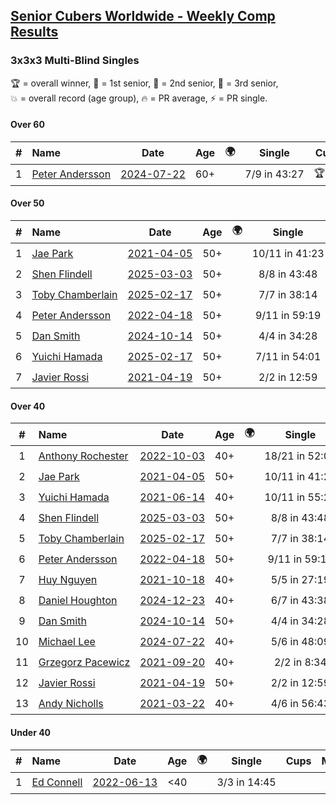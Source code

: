 <style>table {white-space: nowrap;}</style>
<link rel="stylesheet" type="text/css" href="/scw-comp/css/flags.css" />

## [Senior Cubers Worldwide - Weekly Comp Results](/scw-comp/results/)
### 3x3x3 Multi-Blind Singles

<span style="white-space: nowrap;">🏆 = overall winner</span>, <span style="white-space: nowrap;">🥇 = 1st senior</span>, <span style="white-space: nowrap;">🥈 = 2nd senior</span>, <span style="white-space: nowrap;">🥉 = 3rd senior</span>, <span style="white-space: nowrap;">💥 = overall record (age group)</span>, <span style="white-space: nowrap;">🔥 = PR average</span>, <span style="white-space: nowrap;">⚡ = PR single</span>.

#### Over 60

| # | Name | Date | Age | 🌍 | Single | Cups | Medals | Achievements | Video |
| :--: | :-- | :--: | :--: | :--: | :--: | :--: | :-- | :-- | :-- |
| 1 | [Peter Andersson](../../persons/peter_andersson/333mbf.md) | [2024-07-22](../../results/2024-07-22/333mbf.md) | 60+ | <i class="flag flag-SE" /> | 7/9 in 43:27 | 🏆 x 9 | 🥇 x 9, 🥈 x 2, 🥉 x 1 | 💥 x 3, ⚡ x 5 | [Desktop](https://www.facebook.com/events/1178365719879226/permalink/1184562292592902) / [Mobile](https://m.facebook.com/events/1178365719879226?view=permalink&id=1184562292592902) |

#### Over 50

| # | Name | Date | Age | 🌍 | Single | Cups | Medals | Achievements | Video |
| :--: | :-- | :--: | :--: | :--: | :--: | :--: | :-- | :-- | :-- |
| 1 | [Jae Park](../../persons/jae_park/333mbf.md) | [2021-04-05](../../results/2021-04-05/333mbf.md) | 50+ | <i class="flag flag-US" /> | 10/11 in 41:23 | 🏆 x 4 | 🥇 x 4, 🥈 x 3 | 💥 x 3, ⚡ x 3 | [Desktop](https://www.facebook.com/events/902189670577686/permalink/906789420117711) / [Mobile](https://m.facebook.com/events/902189670577686?view=permalink&id=906789420117711) |
| 2 | [Shen Flindell](../../persons/shen_flindell/333mbf.md) | [2025-03-03](../../results/2025-03-03/333mbf.md) | 50+ | <i class="flag flag-AU" /> | 8/8 in 43:48 | 🏆 x 5 | 🥇 x 5, 🥈 x 7, 🥉 x 3 | ⚡ x 4 | [Desktop](https://www.facebook.com/events/3961748167376856/permalink/3971161813102158) / [Mobile](https://m.facebook.com/events/3961748167376856?view=permalink&id=3971161813102158) |
| 3 | [Toby Chamberlain](../../persons/toby_chamberlain/333mbf.md) | [2025-02-17](../../results/2025-02-17/333mbf.md) | 50+ | <i class="flag flag-AU" /> | 7/7 in 38:14 | 🏆 x 6 | 🥇 x 6, 🥈 x 2, 🥉 x 3 | ⚡ x 5 | [Desktop](https://www.facebook.com/events/584866521185796/permalink/593876933618088) / [Mobile](https://m.facebook.com/events/584866521185796?view=permalink&id=593876933618088) |
| 4 | [Peter Andersson](../../persons/peter_andersson/333mbf.md) | [2022-04-18](../../results/2022-04-18/333mbf.md) | 50+ | <i class="flag flag-SE" /> | 9/11 in 59:19 | 🏆 x 9 | 🥇 x 9, 🥈 x 2, 🥉 x 1 | 💥 x 3, ⚡ x 5 | [Desktop](https://www.facebook.com/events/564968054789422/permalink/567026547916906) / [Mobile](https://m.facebook.com/events/564968054789422?view=permalink&id=567026547916906) |
| 5 | [Dan Smith](../../persons/dan_smith/333mbf.md) | [2024-10-14](../../results/2024-10-14/333mbf.md) | 50+ | <i class="flag flag-US" /> | 4/4 in 34:28 | 🏆 x 2 | 🥇 x 2, 🥈 x 2, 🥉 x 1 | ⚡ x 3 | [Desktop](https://www.facebook.com/events/844597247519001/permalink/852175546761171) / [Mobile](https://m.facebook.com/events/844597247519001?view=permalink&id=852175546761171) |
| 6 | [Yuichi Hamada](../../persons/yuichi_hamada/333mbf.md) | [2025-02-17](../../results/2025-02-17/333mbf.md) | 50+ | <i class="flag flag-JP" /> | 7/11 in 54:01 | 🏆 x 5 | 🥇 x 5, 🥈 x 2 | ⚡ x 5 | [Desktop](https://www.facebook.com/events/584866521185796/permalink/594603600212088) / [Mobile](https://m.facebook.com/events/584866521185796?view=permalink&id=594603600212088) |
| 7 | [Javier Rossi](../../persons/javier_rossi/333mbf.md) | [2021-04-19](../../results/2021-04-19/333mbf.md) | 50+ | <i class="flag flag-AR" /> | 2/2 in 12:59 |  | 🥉 x 1 | ⚡ x 1 | [Desktop](https://www.facebook.com/100000123498724/videos/4564969236850481) / [Mobile](https://m.facebook.com/100000123498724/videos/4564969236850481) |

#### Over 40

| # | Name | Date | Age | 🌍 | Single | Cups | Medals | Achievements | Video |
| :--: | :-- | :--: | :--: | :--: | :--: | :--: | :-- | :-- | :-- |
| 1 | [Anthony Rochester](../../persons/anthony_rochester/333mbf.md) | [2022-10-03](../../results/2022-10-03/333mbf.md) | 40+ | <i class="flag flag-AU" /> | 18/21 in 52:05 | 🏆 x 22 | 🥇 x 22, 🥈 x 4, 🥉 x 2 | 💥 x 4, ⚡ x 9 | [Desktop](https://www.facebook.com/events/470841368325055/permalink/471770924898766) / [Mobile](https://m.facebook.com/events/470841368325055?view=permalink&id=471770924898766) |
| 2 | [Jae Park](../../persons/jae_park/333mbf.md) | [2021-04-05](../../results/2021-04-05/333mbf.md) | 50+ | <i class="flag flag-US" /> | 10/11 in 41:23 | 🏆 x 4 | 🥇 x 4, 🥈 x 3 | 💥 x 3, ⚡ x 3 | [Desktop](https://www.facebook.com/events/902189670577686/permalink/906789420117711) / [Mobile](https://m.facebook.com/events/902189670577686?view=permalink&id=906789420117711) |
| 3 | [Yuichi Hamada](../../persons/yuichi_hamada/333mbf.md) | [2021-06-14](../../results/2021-06-14/333mbf.md) | 40+ | <i class="flag flag-JP" /> | 10/11 in 55:24 | 🏆 x 5 | 🥇 x 5, 🥈 x 2 | ⚡ x 5 | [Desktop](https://www.facebook.com/events/1486483778369091/permalink/1490555891295213) / [Mobile](https://m.facebook.com/events/1486483778369091?view=permalink&id=1490555891295213) |
| 4 | [Shen Flindell](../../persons/shen_flindell/333mbf.md) | [2025-03-03](../../results/2025-03-03/333mbf.md) | 50+ | <i class="flag flag-AU" /> | 8/8 in 43:48 | 🏆 x 5 | 🥇 x 5, 🥈 x 7, 🥉 x 3 | ⚡ x 4 | [Desktop](https://www.facebook.com/events/3961748167376856/permalink/3971161813102158) / [Mobile](https://m.facebook.com/events/3961748167376856?view=permalink&id=3971161813102158) |
| 5 | [Toby Chamberlain](../../persons/toby_chamberlain/333mbf.md) | [2025-02-17](../../results/2025-02-17/333mbf.md) | 50+ | <i class="flag flag-AU" /> | 7/7 in 38:14 | 🏆 x 6 | 🥇 x 6, 🥈 x 2, 🥉 x 3 | ⚡ x 5 | [Desktop](https://www.facebook.com/events/584866521185796/permalink/593876933618088) / [Mobile](https://m.facebook.com/events/584866521185796?view=permalink&id=593876933618088) |
| 6 | [Peter Andersson](../../persons/peter_andersson/333mbf.md) | [2022-04-18](../../results/2022-04-18/333mbf.md) | 50+ | <i class="flag flag-SE" /> | 9/11 in 59:19 | 🏆 x 9 | 🥇 x 9, 🥈 x 2, 🥉 x 1 | 💥 x 3, ⚡ x 5 | [Desktop](https://www.facebook.com/events/564968054789422/permalink/567026547916906) / [Mobile](https://m.facebook.com/events/564968054789422?view=permalink&id=567026547916906) |
| 7 | [Huy Nguyen](../../persons/huy_nguyen/333mbf.md) | [2021-10-18](../../results/2021-10-18/333mbf.md) | 40+ | <i class="flag flag-CA" /> | 5/5 in 27:19 |  | 🥈 x 2, 🥉 x 3 | ⚡ x 2 | [Desktop](https://www.facebook.com/events/307788960729409/permalink/315434876631484) / [Mobile](https://m.facebook.com/events/307788960729409?view=permalink&id=315434876631484) |
| 8 | [Daniel Houghton](../../persons/daniel_houghton/333mbf.md) | [2024-12-23](../../results/2024-12-23/333mbf.md) | 40+ | <i class="flag flag-CH" /> | 6/7 in 43:38 | 🏆 x 5 | 🥇 x 5, 🥈 x 4, 🥉 x 2 | ⚡ x 7 | [Desktop](https://www.facebook.com/events/585513520866394/permalink/594243749993371) / [Mobile](https://m.facebook.com/events/585513520866394?view=permalink&id=594243749993371) |
| 9 | [Dan Smith](../../persons/dan_smith/333mbf.md) | [2024-10-14](../../results/2024-10-14/333mbf.md) | 50+ | <i class="flag flag-US" /> | 4/4 in 34:28 | 🏆 x 2 | 🥇 x 2, 🥈 x 2, 🥉 x 1 | ⚡ x 3 | [Desktop](https://www.facebook.com/events/844597247519001/permalink/852175546761171) / [Mobile](https://m.facebook.com/events/844597247519001?view=permalink&id=852175546761171) |
| 10 | [Michael Lee](../../persons/michael_lee/333mbf.md) | [2024-07-22](../../results/2024-07-22/333mbf.md) | 40+ | <i class="flag flag-US" /> | 5/6 in 48:09 | 🏆 x 1 | 🥇 x 1, 🥈 x 1 | ⚡ x 2 | [Desktop](https://www.facebook.com/events/1178365719879226/permalink/1185885289127269) / [Mobile](https://m.facebook.com/events/1178365719879226?view=permalink&id=1185885289127269) |
| 11 | [Grzegorz Pacewicz](../../persons/grzegorz_pacewicz/333mbf.md) | [2021-09-20](../../results/2021-09-20/333mbf.md) | 40+ | <i class="flag flag-PL" /> | 2/2 in 8:34 |  | 🥈 x 1 | ⚡ x 1 | [Desktop](https://www.facebook.com/events/161657459452919/permalink/166225332329465) / [Mobile](https://m.facebook.com/events/161657459452919?view=permalink&id=166225332329465) |
| 12 | [Javier Rossi](../../persons/javier_rossi/333mbf.md) | [2021-04-19](../../results/2021-04-19/333mbf.md) | 50+ | <i class="flag flag-AR" /> | 2/2 in 12:59 |  | 🥉 x 1 | ⚡ x 1 | [Desktop](https://www.facebook.com/100000123498724/videos/4564969236850481) / [Mobile](https://m.facebook.com/100000123498724/videos/4564969236850481) |
| 13 | [Andy Nicholls](../../persons/andy_nicholls/333mbf.md) | [2021-03-22](../../results/2021-03-22/333mbf.md) | 40+ | <i class="flag flag-GB" /> | 4/6 in 56:43 |  |  | ⚡ x 1 | [Desktop](https://www.facebook.com/events/351132469547749/permalink/352668766060786) / [Mobile](https://m.facebook.com/events/351132469547749?view=permalink&id=352668766060786) |

#### Under 40

| # | Name | Date | Age | 🌍 | Single | Cups | Medals | Achievements | Video |
| :--: | :-- | :--: | :--: | :--: | :--: | :--: | :-- | :-- | :-- |
| 1 | [Ed Connell](../../persons/ed_connell/333mbf.md) | [2022-06-13](../../results/2022-06-13/333mbf.md) | <40 | <i class="flag flag-IE" /> | 3/3 in 14:45 |  |  | ⚡ x 3 | [Desktop](https://www.facebook.com/events/1178827662661240/permalink/1183083888902284) / [Mobile](https://m.facebook.com/events/1178827662661240?view=permalink&id=1183083888902284) |


<!-- Global site tag (gtag.js) - Google Analytics -->
<script async src="https://www.googletagmanager.com/gtag/js?id=UA-86348435-3"></script>
<script>window.dataLayer = window.dataLayer || []; function gtag() {dataLayer.push(arguments);} gtag('js', new Date()); gtag('config', 'UA-86348435-3');</script>
